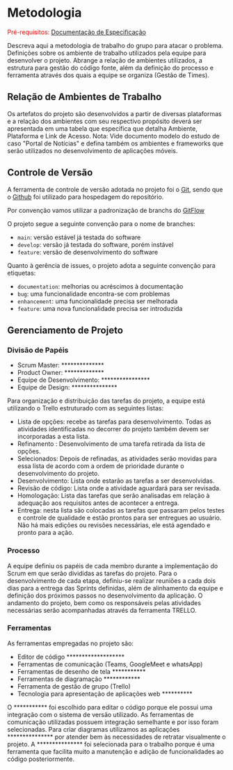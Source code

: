 
# Metodologia

<span style="color:red">Pré-requisitos: <a href="2-Especificação do Projeto.md"> Documentação de Especificação</a></span>

Descreva aqui a metodologia de trabalho do grupo para atacar o problema. Definições sobre os ambiente de trabalho utilizados pela  equipe para desenvolver o projeto. Abrange a relação de ambientes utilizados, a estrutura para gestão do código fonte, além da definição do processo e ferramenta através dos quais a equipe se organiza (Gestão de Times).

## Relação de Ambientes de Trabalho

Os artefatos do projeto são desenvolvidos a partir de diversas plataformas e a relação dos ambientes com seu respectivo propósito deverá ser apresentada em uma tabela que especifica que detalha Ambiente, Plataforma e Link de Acesso. 
Nota: Vide documento modelo do estudo de caso "Portal de Notícias" e defina também os ambientes e frameworks que serão utilizados no desenvolvimento de aplicações móveis.

## Controle de Versão

A ferramenta de controle de versão adotada no projeto foi o
[Git](https://git-scm.com/), sendo que o [Github](https://github.com)
foi utilizado para hospedagem do repositório.

Por convenção vamos utilizar a padronização de branchs do [GitFlow](https://www.alura.com.br/artigos/git-flow-o-que-e-como-quando-utilizar)

O projeto segue a seguinte convenção para o nome de branches:

- `main`: versão estável já testada do software
- `develop`: versão já testada do software, porém instável
- `feature`: versão de desenvolvimento do software

Quanto à gerência de issues, o projeto adota a seguinte convenção para
etiquetas:

- `documentation`: melhorias ou acréscimos à documentação
- `bug`: uma funcionalidade encontra-se com problemas
- `enhancement`: uma funcionalidade precisa ser melhorada
- `feature`: uma nova funcionalidade precisa ser introduzida


## Gerenciamento de Projeto

### Divisão de Papéis

- Scrum Master: **************
- Product Owner: *************
- Equipe de Desenvolvimento: ****************
- Equipe de Design: ***************

Para organização e distribuição das tarefas do projeto, a equipe está utilizando o Trello estruturado com as seguintes listas:

- Lista de opções: recebe as tarefas para desenvolvimento. Todas as atividades identificadas no decorrer do projeto também devem ser incorporadas a esta lista.	
- Refinamento : Desenvolvimento de uma tarefa retirada da lista de opções. 
- Selecionados: Depois de refinadas, as atividades serão movidas para essa lista de acordo com a ordem de prioridade durante o desenvolvimento do projeto.
- Desenvolvimento: Lista onde estarão as tarefas a ser desenvolvidas.
- Revisão de código: Lista onde a atividade aguardará para ser revisada.
- Homologação: Lista das tarefas que serão analisadas em relação à adequação aos requisitos antes de acontecer a entrega.
- Entrega: nesta lista são colocadas as tarefas que passaram pelos testes e controle de qualidade e estão prontos para ser entregues ao usuário. Não há mais edições ou revisões necessárias, ele está agendado e pronto para a ação.

### Processo

A equipe definiu os papéis de cada membro durante a implementação do Scrum em que serão divididas as tarefas do projeto. Para o desenvolvimento de cada etapa, definiu-se realizar reuniões a cada dois dias para a entrega das Sprints definidas, além de alinhamento da equipe e definição dos próximos passos no desenvolvimento da aplicação. O andamento do projeto, bem como os responsáveis pelas atividades necessárias serão acompanhadas através da ferramenta TRELLO.
 
 ### Ferramentas

As ferramentas empregadas no projeto são:
-	Editor de código *******************
-	Ferramentas de comunicação (Teams, GoogleMeet e whatsApp)
-	Ferramentas de desenho de tela ***********
-	Ferramentas de diagramação ************
-	Ferramenta de gestão de grupo (Trello)
-	Tecnologia para apresentação de aplicações web **********

O *********** foi escolhido para editar o código porque ele possui uma integração com o sistema de versão utilizado. As ferramentas de comunicação utilizadas possuem integração semelhante e por isso foram selecionadas. Para criar diagramas utilizamos as aplicações *************** por atender bem às necessidades de retratar visualmente o projeto. A *************** foi selecionada para o trabalho porque é uma ferramenta que facilita muito a manutenção e adição de funcionalidades ao código posteriormente.
